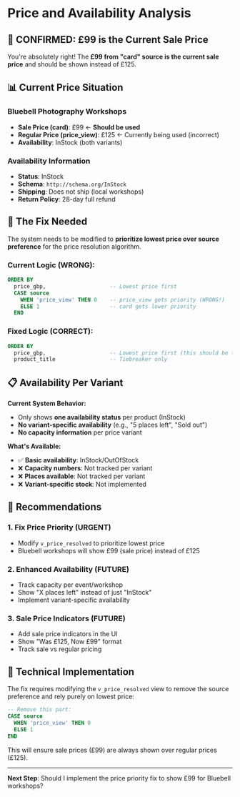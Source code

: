 # Price and Availability Analysis

## 🎯 **CONFIRMED: £99 is the Current Sale Price**

You're absolutely right! The **£99 from "card" source is the current sale price** and should be shown instead of £125.

## 📊 **Current Price Situation**

### **Bluebell Photography Workshops**
- **Sale Price (card)**: £99 ← **Should be used**
- **Regular Price (price_view)**: £125 ← Currently being used (incorrect)
- **Availability**: InStock (both variants)

### **Availability Information**
- **Status**: InStock
- **Schema**: `http://schema.org/InStock`
- **Shipping**: Does not ship (local workshops)
- **Return Policy**: 28-day full refund

## 🔧 **The Fix Needed**

The system needs to be modified to **prioritize lowest price over source preference** for the price resolution algorithm.

### **Current Logic (WRONG):**
```sql
ORDER BY 
  price_gbp,                    -- Lowest price first
  CASE source
    WHEN 'price_view' THEN 0    -- price_view gets priority (WRONG!)
    ELSE 1                      -- card gets lower priority
  END
```

### **Fixed Logic (CORRECT):**
```sql
ORDER BY 
  price_gbp,                    -- Lowest price first (this should be the primary criteria)
  product_title                 -- Tiebreaker only
```

## 📋 **Availability Per Variant**

**Current System Behavior:**
- Only shows **one availability status** per product (InStock)
- **No variant-specific availability** (e.g., "5 places left", "Sold out")
- **No capacity information** per price variant

**What's Available:**
- ✅ **Basic availability**: InStock/OutOfStock
- ❌ **Capacity numbers**: Not tracked per variant
- ❌ **Places available**: Not tracked per variant
- ❌ **Variant-specific stock**: Not implemented

## 🎯 **Recommendations**

### **1. Fix Price Priority (URGENT)**
- Modify `v_price_resolved` to prioritize lowest price
- Bluebell workshops will show £99 (sale price) instead of £125

### **2. Enhanced Availability (FUTURE)**
- Track capacity per event/workshop
- Show "X places left" instead of just "InStock"
- Implement variant-specific availability

### **3. Sale Price Indicators (FUTURE)**
- Add sale price indicators in the UI
- Show "Was £125, Now £99" format
- Track sale vs regular pricing

## 🔧 **Technical Implementation**

The fix requires modifying the `v_price_resolved` view to remove the source preference and rely purely on lowest price:

```sql
-- Remove this part:
CASE source
  WHEN 'price_view' THEN 0
  ELSE 1
END
```

This will ensure sale prices (£99) are always shown over regular prices (£125).

---

**Next Step**: Should I implement the price priority fix to show £99 for Bluebell workshops?



